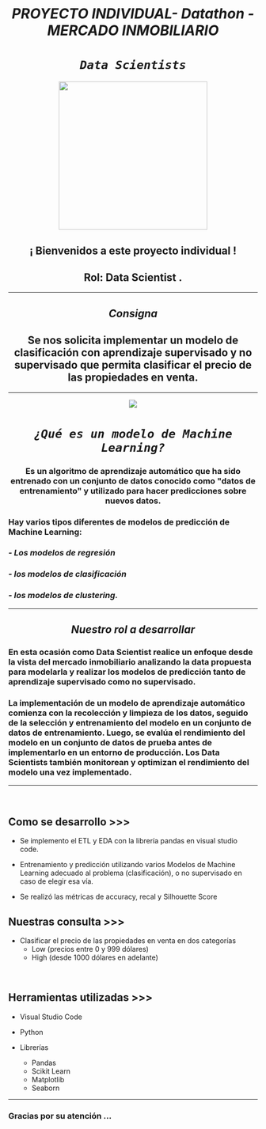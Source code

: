 
# <h1 align=center> ***PROYECTO INDIVIDUAL- Datathon - MERCADO INMOBILIARIO*** </h1>

# <h1 align=center>*`Data Scientists`*</h1>

<p align="center">
<img src="https://res.infoq.com/articles/data-science-organization-framework/en/smallimage/data-science-organization-framework-s-1556565301516.jpeg"  height=300>
</p>

### <h2 align=center> ¡ Bienvenidos a este proyecto individual !</h2>
#### <h2 align=center>Rol: Data Scientist .</h2>  

<hr>  

## <center>***Consigna***</center>

## <center> Se nos solicita implementar un modelo de clasificación con aprendizaje supervisado  y no supervisado que permita clasificar el precio de las propiedades en venta.</center>



<hr>


<p align=center>
<img src = 'D:\Berenice\Machine_Learning_models_PI\PIPELINE.png'><p>

# <h1 align=center>*`¿Qué es un modelo de Machine Learning?`*</h1>


### <center> Es un algoritmo de aprendizaje automático que ha sido entrenado con un conjunto de datos conocido como "datos de entrenamiento" y utilizado para hacer predicciones sobre nuevos datos. </center>

### Hay varios tipos diferentes de modelos de predicción de Machine Learning:
### *- Los modelos de regresión*
### *- los modelos de clasificación*
### *- los modelos de clustering.* 

<hr>


## <center> *Nuestro rol a desarrollar* </center>

### En esta ocasión como Data Scientist realice un enfoque desde la vista del mercado inmobiliario analizando la data propuesta para modelarla y realizar los modelos de predicción tanto de aprendizaje supervisado como no supervisado.

### La implementación de un modelo de aprendizaje automático comienza con la recolección y limpieza de los datos, seguido de la selección y entrenamiento del modelo en un conjunto de datos de entrenamiento. Luego, se evalúa el rendimiento del modelo en un conjunto de datos de prueba antes de implementarlo en un entorno de producción. Los Data Scientists también monitorean y optimizan el rendimiento del modelo una vez implementado.


<hr>


<br/>


## **Como se desarrollo >>>**

+ Se implemento el ETL y EDA con la librería pandas en visual studio code.

+ Entrenamiento y predicción utilizando varios Modelos de Machine Learning adecuado al problema (clasificación), o no supervisado en caso de elegir esa vía.

+ Se realizó las métricas de accuracy, recal y Silhouette Score


## **Nuestras consulta >>>**

+ Clasificar el precio de las propiedades en venta en dos categorías
   + Low (precios entre 0 y 999 dólares)
   + High (desde 1000 dólares en adelante)
<br/>





## **Herramientas utilizadas >>>**

+ Visual Studio Code

+ Python

+ Librerías

   + Pandas
   + Scikit Learn 
   + Matplotlib
   + Seaborn
   

<hr>

### Gracias por su atención ...
